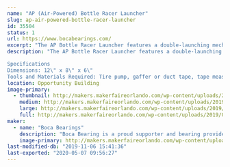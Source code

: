 ```yaml
---
name: "AP (Air-Powered) Bottle Racer Launcher"
slug: ap-air-powered-bottle-racer-launcher
id: 35504
status: 1
url: https://www.bocabearings.com/
excerpt: "The AP Bottle Racer Launcher features a double-launching mechanism"
description: "The AP Bottle Racer Launcher features a double-launching mechanism, where one air pressure source can be attached to race two bottle rocket cars side by side for 30 feet or more, depending on the air pressure used. Below are the specifications.  

Specifications
Dimensions: 12\" x 8\" x 6\"
Tools and Materials Required: Tire pump, gaffer or duct tape, tape measure, scissors, AP Bottle Racers, 2 towels (for deceleration)"
location: Opportunity Building
image-primary:
  - thumbnail: http://makers.makerfaireorlando.com/wp-content/uploads/2019/08/20190801_115451-150x150.jpg
    medium: http://makers.makerfaireorlando.com/wp-content/uploads/2019/08/20190801_115451-243x300.jpg
    large: http://makers.makerfaireorlando.com/wp-content/uploads/2019/08/20190801_115451-830x1024.jpg
    full: http://makers.makerfaireorlando.com/wp-content/uploads/2019/08/20190801_115451.jpg
maker:
  - name: "Boca Bearings"
    description: "Boca Bearing is a proud supporter and bearing provider for makers all over the world. Based in South Florida, Boca Bearings provides all types of bearings for robotics, remote-controlled aircraft, 3D printers, industrial equipment- you name it! If it rotates, it probably has our bearing inside of it! "
    image-primary: http://makers.makerfaireorlando.com/wp-content/uploads/2015/08/BocaBearings-Logo-Tagline-1024x427.jpg
last-modified-db: "2019-11-06 15:41:36"
last-exported: "2020-05-07 09:56:27"
---
```


